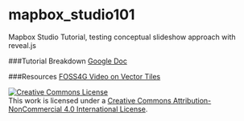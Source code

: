 # mapbox_studio101
Mapbox Studio Tutorial, testing conceptual slideshow approach with reveal.js

###Tutorial Breakdown
[Google Doc](https://docs.google.com/document/d/10jr9v937-H94ze0W-ORp11mKmRYuSY-HHgpy5QnC0yw/edit?usp=sharing)

###Resources
[FOSS4G Video on Vector Tiles](https://vimeo.com/106228141)

<a rel="license" href="http://creativecommons.org/licenses/by-nc/4.0/"><img alt="Creative Commons License" style="border-width:0" src="https://i.creativecommons.org/l/by-nc/4.0/88x31.png" /></a><br />This work is licensed under a <a rel="license" href="http://creativecommons.org/licenses/by-nc/4.0/">Creative Commons Attribution-NonCommercial 4.0 International License</a>.
